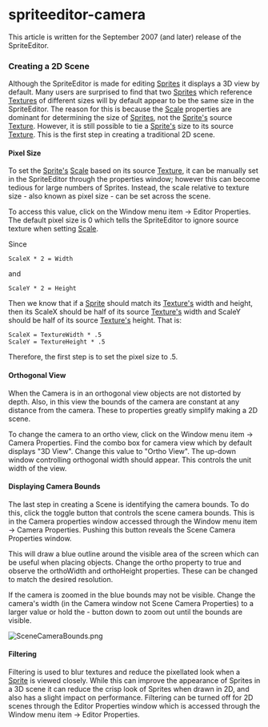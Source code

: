 # spriteeditor-camera

This article is written for the September 2007 (and later) release of the SpriteEditor.

### Creating a 2D Scene

Although the SpriteEditor is made for editing [Sprites](../../../frb/docs/index.php) it displays a 3D view by default. Many users are surprised to find that two [Sprites](../../../frb/docs/index.php) which reference [Textures](../../../frb/docs/index.php) of different sizes will by default appear to be the same size in the SpriteEditor. The reason for this is because the [Scale](../../../frb/docs/index.php) properties are dominant for determining the size of [Sprites](../../../frb/docs/index.php), not the [Sprite's](../../../frb/docs/index.php) source [Texture](../../../frb/docs/index.php). However, it is still possible to tie a [Sprite's](../../../frb/docs/index.php) size to its source [Texture](../../../frb/docs/index.php). This is the first step in creating a traditional 2D scene.

#### Pixel Size

To set the [Sprite's](../../../frb/docs/index.php) [Scale](../../../frb/docs/index.php) based on its source [Texture](../../../frb/docs/index.php), it can be manually set in the SpriteEditor through the properties window; however this can become tedious for large numbers of Sprites. Instead, the scale relative to texture size - also known as pixel size - can be set across the scene.

To access this value, click on the Window menu item -> Editor Properties. The default pixel size is 0 which tells the SpriteEditor to ignore source texture when setting [Scale](../../../frb/docs/index.php).

Since

```
ScaleX * 2 = Width 
```

and

```
ScaleY * 2 = Height
```

Then we know that if a [Sprite](../../../frb/docs/index.php) should match its [Texture's](../../../frb/docs/index.php) width and height, then its ScaleX should be half of its source [Texture's](../../../frb/docs/index.php) width and ScaleY should be half of its source [Texture's](../../../frb/docs/index.php) height. That is:

```
ScaleX = TextureWidth * .5
ScaleY = TextureHeight * .5
```

Therefore, the first step is to set the pixel size to .5.

#### Orthogonal View

When the Camera is in an orthogonal view objects are not distorted by depth. Also, in this view the bounds of the camera are constant at any distance from the camera. These to properties greatly simplify making a 2D scene.

To change the camera to an ortho view, click on the Window menu item -> Camera Properties. Find the combo box for camera view which by default displays "3D View". Change this value to "Ortho View". The up-down window controlling orthogonal width should appear. This controls the unit width of the view.

#### Displaying Camera Bounds

The last step in creating a Scene is identifying the camera bounds. To do this, click the toggle button that controls the scene camera bounds. This is in the Camera properties window accessed through the Window menu item -> Camera Properties. Pushing this button reveals the Scene Camera Properties window.

This will draw a blue outline around the visible area of the screen which can be useful when placing objects. Change the ortho property to true and observe the orthoWidth and orthoHeight properties. These can be changed to match the desired resolution.

If the camera is zoomed in the blue bounds may not be visible. Change the camera's width (in the Camera window not Scene Camera Properties) to a larger value or hold the - button down to zoom out until the bounds are visible.

![SceneCameraBounds.png](../../../media/migrated\_media-SceneCameraBounds.png)

#### Filtering

Filtering is used to blur textures and reduce the pixellated look when a [Sprite](../../../frb/docs/index.php) is viewed closely. While this can improve the appearance of Sprites in a 3D scene it can reduce the crisp look of Sprites when drawn in 2D, and also has a slight impact on performance. Filtering can be turned off for 2D scenes through the Editor Properties window which is accessed through the Window menu item -> Editor Properties.
